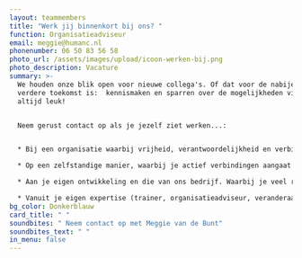 ```yaml
---
layout: teammembers
title: "Werk jij binnenkort bij ons? "
function: Organisatieadviseur
email: meggie@humanc.nl
phonenumber: 06 50 83 56 58
photo_url: /assets/images/upload/icoon-werken-bij.png
photo_description: Vacature
summary: >-
  We houden onze blik open voor nieuwe collega's. Of dat voor de nabije of
  verdere toekomst is:  kennismaken en sparren over de mogelijkheden vinden we
  altijd leuk!​


  ​Neem gerust contact op als je jezelf ziet werken...:​


  * Bij een organisatie waarbij vrijheid, verantwoordelijkheid en verbinding de belangrijkste waarden zijn. ​

  * Op een zelfstandige manier, waarbij je actief verbindingen aangaat met collega's en in je netwerk. En waarbij je zowel zelfstandig werkt, als in verschillende opdrachten samenwerkt met collega's.​

  * Aan je eigen ontwikkeling en die van ons bedrijf. Waarbij je veel ruimte krijgt om je eigen ontwikkelrichting te kiezen en je initiatief neemt om je kennis en ideeën te verbinden aan onze organisatie.

  * Vanuit je eigen expertise (trainer, organisatieadviseur, veranderaar, procesbegeleider, coach) en met je eigen netwerk.
bg_color: Donkerblauw
card_title: " "
soundbites: " Neem contact op met Meggie van de Bunt"
soundbites_text: " "
in_menu: false
---
```

